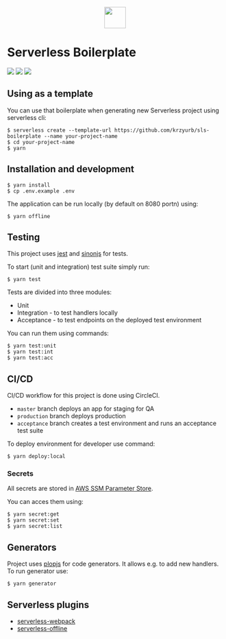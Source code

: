 <p align="center">
  <img src="https://github.com/serverless/assets/blob/master/Icon/Serverless_lockup_icon-red.png?raw=true" width="50">
</p>

# Serverless Boilerplate
[![](https://img.shields.io/circleci/project/github/krzyurb/sls-boilerplate/master.svg)](https://circleci.com/gh/krzyurb/sls-boilerplate)
[![](https://img.shields.io/badge/node-8.10-brightgreen.svg)](https://github.com/krzyurb/sls-boilerplate/blob/master/package.json)
[![](https://img.shields.io/badge/Serverless-Framework-red.svg)](https://serverless.com/framework/)

## Using as a template

You can use that boilerplate when generating new
Serverless project using serverless cli:

```
$ serverless create --template-url https://github.com/krzyurb/sls-boilerplate --name your-project-name
$ cd your-project-name
$ yarn
```

## Installation and development

```
$ yarn install
$ cp .env.example .env
```

The application can be run locally (by default on 8080 portn) using:

```
$ yarn offline
```

## Testing

This project uses [jest](https://jestjs.io/) and [sinonjs](https://sinonjs.org/) for tests.

To start (unit and integration) test suite simply run:

```
$ yarn test
```

Tests are divided into three modules:
* Unit
* Integration - to test handlers locally
* Acceptance - to test endpoints on the deployed test environment

You can run them using commands:

```
$ yarn test:unit
$ yarn test:int
$ yarn test:acc
```

## CI/CD

CI/CD workflow for this project is done using CircleCI.

* `master` branch deploys an app for staging for QA
* `production` branch deploys production
* `acceptance` branch creates a test environment and runs an acceptance test suite

To deploy environment for developer use command:

```
$ yarn deploy:local
```

### Secrets

All secrets are stored in [AWS SSM Parameter Store](https://docs.aws.amazon.com/systems-manager/latest/userguide/systems-manager-paramstore.html).

You can acces them using:
```
$ yarn secret:get
$ yarn secret:set
$ yarn secret:list
```

## Generators

Project uses [plopjs](https://plopjs.com/) for code generators. It allows e.g. to add new handlers.
To run generator use:

```
$ yarn generator
```

## Serverless plugins

* [serverless-webpack](https://github.com/serverless-heaven/serverless-webpack)
* [serverless-offline](https://github.com/dherault/serverless-offline)
